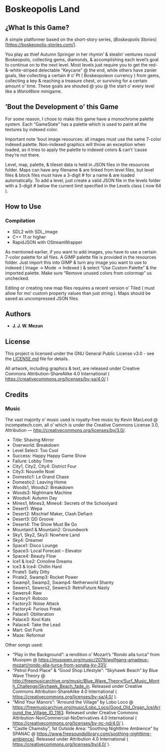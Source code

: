 # Boskeopolis Land

## ¿What Is this Game?

A simple platformer based on the short-story series, (_Boskeopolis Stories_)[https://boskeopolis-stories.com/].

You play as thief Autumn Springer in her rhymin’ & stealin’ ventures round Boskeopolis, collecting gems, diamonds, & accomplishing each level’s goal to continue on to the next level. Most levels just require you to get the red-&-white-striped delectable “Keycane” @ the end, while others have zanier goals, like collecting a certain # o’ ₧ ( Boskeopoleon currency ) from gems, collecting a key & reaching a treasure chest, or surviving for a certain amount o’ time. These goals are shouted @ you @ the start o’ every level like a _WarioWare_ minigame.

## ’Bout the Development o’ this Game

For some reason, I chose to make this game have a monochrome palette system. Each “GameState” has a palette which is used to paint all the textures by indexed color.

Important note ’bout image resources: all images must use the same 7-color indexed palette. Non-indexed graphics will throw an exception when loaded, as it tries to apply the palette to indexed colors & can’t ’cause they’re not there.

Level, map, palette, & tileset data is held in JSON files in the resources folder. Maps can have any filename & are linked from level files, but level files & block files must have a 3-digit # for a name & are loaded automatically. To add a level, just create a valid JSON file in the levels folder with a 3-digit # below the current limit specified in the Levels class ( now 64 ).

## How to Use

### Compilation

* SDL2 with SDL_image
* C++ 11 or higher
* RapidJSON with OStreamWrapper

As mentioned earlier, if you want to add images, you have to use a certain 7-color palette for all files. A GIMP palette file is provided in the resources folder. Just import this into GIMP & turn any image you want to use to indexed ( Image -> Mode -> Indexed ) & select “Use Custom Palette” & the imported palette. Make sure “Remove unused colors from colormap” us unchecked.

Editing or creating new map files requires a recent version o’ Tiled ( must allow for mo’ custom property values than just string ). Maps should be saved as uncompressed JSON files.

## Authors

* **J. J. W. Mezun**

## License

This project is licensed under the GNU General Public License v3.0 - see the [LICENSE.md](LICENSE.md) file for details.

All artwork, including graphics & text, are released under Creative Commons Attribution-ShareAlike 4.0 International ( https://creativecommons.org/licenses/by-sa/4.0/ )

## Credits

### Music

The vast majority o’ music used is royalty-free music by Kevin MacLeod @ incompetech.com, all o’ which is under the Creative Commons License 3.0, Attribution — http://creativecommons.org/licenses/by/3.0/.

* Title: Shaving Mirror
* Overworld: Breakdown
* Level Select: Too Cool
* Success: Happy Happy Game Show
* Failure: Lobby Time
* City1, City2, City4: District Four
* City3: Nouvelle Noel
* Domestic1: Le Grand Chase
* Domestic2: Leaving Home
* Woods1, Woods2: Breakdown
* Woods3: Nightmare Machine
* Woods4: Autumn Day
* Mines1, Mines3, Mines4: Secrets of the Schoolyard
* Desert1: Wepa
* Desert2: Mischief Maker, Clash Defiant
* Desert3: DD Groove
* Desert4: The Show Must Be Go
* Mountain1 & Mountain2: Groundwork
* Sky1, Sky2, Sky3: Nowhere Land
* Sky4: Dreamer
* Space1: Disco Lounge
* Space3: Local Forecast – Elevator
* Space4: Beauty Flow
* Ice1 & Ice2: Crinoline Dreams
* Ice3 & Ice4: Chillin Hard
* Pirate1: Salty Ditty
* Pirate2, Swamp3: Rocket Power
* Swamp1, Swamp2, Swamp4: Netherworld Shanty
* Sewers1, Sewers2, Sewers3: RetroFuture Nasty
* Sewers4: Raw
* Factory1: Robozo
* Factory3: Noise Attack
* Factory4: Furious Freak
* Palace1: Obliteration
* Palace3: Kool Kats
* Palace4: Take the Lead
* Mart: Got Funk
* Maze: Reformat

Other songs used:

* “Play in the Background”: a rendition o’ Mozart’s “Rondo alla turca” from Musopen @ https://musopen.org/music/2079/wolfgang-amadeus-mozart/rondo-alla-turca-from-sonata-kv-331/.
* “Petrol Pond Place” & “Good Shop Lifestyle”: “Skyhawk Beach” by Blue Wave Theory @ http://freemusicarchive.org/music/Blue_Wave_Theory/Surf_Music_Month_Challenge/Skyhawk_Beach_fade_in. Released under Creative Commons Attribution-ShareAlike 4.0 International ( https://creativecommons.org/licenses/by-sa/4.0/ ).
* “Mind Your Manors”: “Arround the Village” by Lobo Loco @ https://freemusicarchive.org/music/Lobo_Loco/Good_Old_Organ_Ice/Arround_the_Village_ID_1183. Released under Creative Commons Attribution-NonCommercial-NoDerivatives 4.0 International ( https://creativecommons.org/licenses/by-nc-nd/4.0/ ).
* “Castle Chamsby”, 1st Outside Area: “Soothing Nighttime Ambience” by SPANAC @ https://www.freesoundslibrary.com/soothing-nighttime-ambience/. Released under Attribution 4.0 International ( https://creativecommons.org/licenses/by/4.0/ ).
